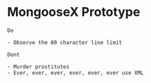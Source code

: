# MongooseX Prototype

```
Do

- Observe the 80 character line limit

```

```
Dont

- Murder prostitutes
- Ever, ever, ever, ever, ever, ever use XML

```